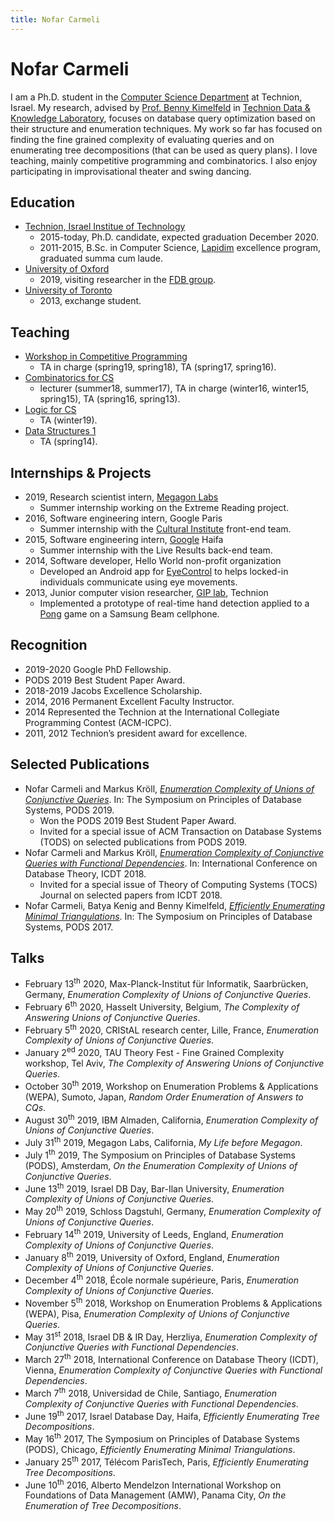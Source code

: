 ```yaml
---
title: Nofar Carmeli
---
```


# Nofar Carmeli

I am a Ph.D. student in the [Computer Science Department](http://cs.technion.ac.il/) at Technion, Israel. My research, advised by [Prof. Benny Kimelfeld](https://benny.cs.technion.ac.il/) in [Technion Data & Knowledge Laboratory](https://tdk.cs.technion.ac.il/), focuses on database query optimization based on their structure and enumeration techniques.
My work so far has focused on finding the fine grained complexity of evaluating queries and on enumerating tree decompositions (that can be used as query plans).
I love teaching, mainly competitive programming and combinatorics. I also enjoy participating in improvisational theater and swing dancing.

## Education

* [Technion, Israel Institue of Technology](https://www.technion.ac.il/en/home-2/)
  * 2015-today, Ph.D. candidate, expected graduation December 2020.
  * 2011-2015, B.Sc. in Computer Science, [Lapidim](http://lapidim.cs.technion.ac.il/) excellence program, graduated summa cum laude.
* [University of Oxford](http://www.ox.ac.uk/)
  * 2019, visiting researcher in the [FDB group](https://fdbresearch.github.io/).
* [University of Toronto](https://www.utoronto.ca/)
  * 2013, exchange student.

## Teaching

* [Workshop in Competitive Programming](https://webcourse.cs.technion.ac.il/234901)
  * TA in charge (spring19, spring18), TA (spring17, spring16).
* [Combinatorics for CS](https://webcourse.cs.technion.ac.il/234141)
  * lecturer (summer18, summer17), TA in charge (winter16, winter15, spring15), TA (spring16, spring13).
* [Logic for CS](https://webcourse.cs.technion.ac.il/234292)
  * TA (winter19).
* [Data Structures 1](https://webcourse.cs.technion.ac.il/234218)
  * TA (spring14).
  
## Internships & Projects

* 2019, Research scientist intern, [Megagon Labs](https://www.megagon.ai/)
  * Summer internship working on the Extreme Reading project.
* 2016, Software engineering intern, Google Paris
  * Summer internship with the [Cultural Institute](https://artsandculture.google.com/) front-end team.
* 2015, Software engineering intern, [Google](https://about.google/intl/en/) Haifa
  * Summer internship with the Live Results back-end team.
* 2014, Software developer, Hello World non-profit organization
  * Developed an Android app for [EyeControl](www.eyecontrol.co.il) to helps locked-in individuals communicate using eye movements.
* 2013, Junior computer vision researcher, [GIP lab](http://gip.cs.technion.ac.il/), Technion
  * Implemented a prototype of real-time hand detection applied to a [Pong](https://www.youtube.com/watch?v=msWkridhFyQ) game on a Samsung Beam cellphone.
  
## Recognition

* 2019-2020	Google PhD Fellowship.
* PODS 2019 Best Student Paper Award.
* 2018-2019	Jacobs Excellence Scholarship.
* 2014, 2016	Permanent Excellent Faculty Instructor.
* 2014 Represented the Technion at the International Collegiate Programming Contest (ACM-ICPC).
* 2011, 2012	Technion’s president award for excellence.

## Selected Publications

* Nofar Carmeli and Markus Kröll, [*Enumeration Complexity of Unions of Conjunctive Queries*](https://arxiv.org/abs/1812.03831). In: The Symposium on Principles of Database Systems, PODS 2019.
  * Won the PODS 2019 Best Student Paper Award.
  * Invited for a special issue of ACM Transaction on Database Systems (TODS) on selected publications from PODS 2019.
* Nofar Carmeli and Markus Kröll, [*Enumeration Complexity of Conjunctive Queries with Functional Dependencies*](https://arxiv.org/abs/1712.07880). In: International Conference on Database Theory, ICDT 2018.
  * Invited for a special issue of Theory of Computing Systems (TOCS) Journal on selected papers from ICDT 2018.
* Nofar Carmeli, Batya Kenig and Benny Kimelfeld, [*Efficiently Enumerating Minimal Triangulations*](https://arxiv.org/abs/1604.02833). In: The Symposium on Principles of Database Systems, PODS 2017.

## Talks

* February 13<sup>th</sup> 2020, Max-Planck-Institut für Informatik, Saarbrücken, Germany, *Enumeration Complexity of Unions of Conjunctive Queries*.
* February 6<sup>th</sup> 2020, Hasselt University, Belgium, *The Complexity of Answering Unions of Conjunctive Queries*.
* February 5<sup>th</sup> 2020, CRIStAL research center, Lille, France, *Enumeration Complexity of Unions of Conjunctive Queries*.
* January 2<sup>ed</sup> 2020, TAU Theory Fest - Fine Grained Complexity workshop, Tel Aviv, *The Complexity of Answering Unions of Conjunctive Queries*.
* October 30<sup>th</sup> 2019, Workshop on Enumeration Problems & Applications (WEPA), Sumoto, Japan, *Random Order Enumeration of Answers to CQs*.
* August 30<sup>th</sup> 2019, IBM Almaden, California, *Enumeration Complexity of Unions of Conjunctive Queries*.
* July 31<sup>th</sup> 2019, Megagon Labs, California, *My Life before Megagon*.
* July 1<sup>th</sup> 2019, The Symposium on Principles of Database Systems (PODS), Amsterdam, *On the Enumeration Complexity of Unions of Conjunctive Queries*.
* June 13<sup>th</sup> 2019, Israel DB Day, Bar-Ilan University, *Enumeration Complexity of Unions of Conjunctive Queries*.
* May 20<sup>th</sup> 2019, Schloss Dagstuhl, Germany, *Enumeration Complexity of Unions of Conjunctive Queries*.
* February 14<sup>th</sup> 2019, University of Leeds, England, *Enumeration Complexity of Unions of Conjunctive Queries*.
* January 8<sup>th</sup> 2019, University of Oxford, England, *Enumeration Complexity of Unions of Conjunctive Queries*.
* December 4<sup>th</sup> 2018, École normale supérieure, Paris, *Enumeration Complexity of Unions of Conjunctive Queries*.
* November 5<sup>th</sup> 2018, Workshop on Enumeration Problems & Applications (WEPA), Pisa, *Enumeration Complexity of Unions of Conjunctive Queries*.
* May 31<sup>st</sup> 2018, Israel DB & IR Day, Herzliya, *Enumeration Complexity of Conjunctive Queries with Functional Dependencies*.
* March 27<sup>th</sup> 2018, International Conference on Database Theory (ICDT), Vienna, *Enumeration Complexity of Conjunctive Queries with Functional Dependencies*.
* March 7<sup>th</sup> 2018, Universidad de Chile, Santiago, *Enumeration Complexity of Conjunctive Queries with Functional Dependencies*.
* June 19<sup>th</sup> 2017, Israel Database Day, Haifa, *Efficiently Enumerating Tree Decompositions*.
* May 16<sup>th</sup> 2017, The Symposium on Principles of Database Systems (PODS), Chicago, *Efficiently Enumerating Minimal Triangulations*.
* January 25<sup>th</sup> 2017, Télécom ParisTech, Paris, *Efficiently Enumerating Tree Decompositions*.
* June 10<sup>th</sup> 2016, Alberto Mendelzon International Workshop on Foundations of Data Management (AMW), Panama City, *On the Enumeration of Tree Decompositions*.

